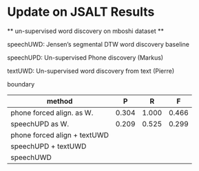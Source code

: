 # Update on JSALT Results

** un-supervised word discovery on mboshi dataset **

speechUWD: Jensen’s segmental DTW word discovery baseline

speechUPD: Un-supervised Phone discovery (Markus)

textUWD: Un-supervised word discovery from text (Pierre)


boundary

| method  |  P |  R |  F |
|---|---|---|---|
|  phone forced align. as W.   |  0.304 |  1.000 | 0.466  |
|  speechUPD as W.  	         |  0.209 | 0.525  | 0.299  |
| phone forced align + textUWD |   |   |   |
|  speechUPD + textUWD         |   |   |   |
|  speechUWD                   |   |   |   |



